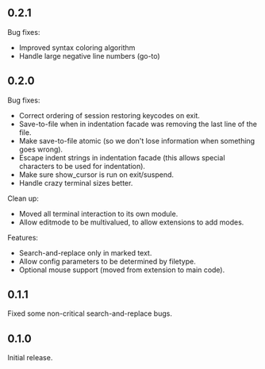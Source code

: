 0.2.1
-----

Bug fixes:

  + Improved syntax coloring algorithm
  + Handle large negative line numbers (go-to)

0.2.0
-----

Bug fixes:

  + Correct ordering of session restoring keycodes on exit.
  + Save-to-file when in indentation facade was removing the
    last line of the file.
  + Make save-to-file atomic (so we don't lose information when
    something goes wrong).
  + Escape indent strings in indentation facade
    (this allows special characters to be used for indentation).
  + Make sure show_cursor is run on exit/suspend.
  + Handle crazy terminal sizes better.

Clean up:

  + Moved all terminal interaction to its own module.
  + Allow editmode to be multivalued, to allow extensions
    to add modes.

Features:

  + Search-and-replace only in marked text.
  + Allow config parameters to be determined by filetype.
  + Optional mouse support (moved from extension to main code).


0.1.1
-----

Fixed some non-critical search-and-replace bugs.

0.1.0
-----

Initial release.